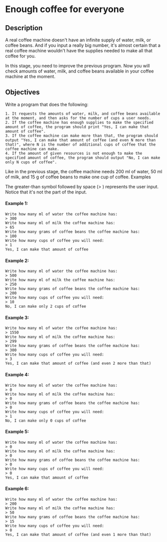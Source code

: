 # Enough coffee for everyone
## Description

A real coffee machine doesn't have an infinite supply of water, milk, or coffee beans. And if you input a really big number, it's almost certain that a real coffee machine wouldn't have the supplies needed to make all that coffee for you.

In this stage, you need to improve the previous program. Now you will check amounts of water, milk, and coffee beans available in your coffee machine at the moment.
## Objectives

Write a program that does the following:

    1. It requests the amounts of water, milk, and coffee beans available at the moment, and then asks for the number of cups a user needs.
    2. If the coffee machine has enough supplies to make the specified amount of coffee, the program should print "Yes, I can make that amount of coffee".
    3. If the coffee machine can make more than that, the program should output "Yes, I can make that amount of coffee (and even N more than that)", where N is the number of additional cups of coffee that the coffee machine can make.
    4. If the amount of given resources is not enough to make the specified amount of coffee, the program should output "No, I can make only N cups of coffee".

Like in the previous stage, the coffee machine needs 200 ml of water, 50 ml of milk, and 15 g of coffee beans to make one cup of coffee.
Examples

The greater-than symbol followed by space (> ) represents the user input. Notice that it's not the part of the input.

#### Example 1:
```
Write how many ml of water the coffee machine has:
> 300
Write how many ml of milk the coffee machine has:
> 65
Write how many grams of coffee beans the coffee machine has:
> 100
Write how many cups of coffee you will need:
> 1
Yes, I can make that amount of coffee
```
#### Example 2:
```
Write how many ml of water the coffee machine has:
> 500
Write how many ml of milk the coffee machine has:
> 250
Write how many grams of coffee beans the coffee machine has:
> 200
Write how many cups of coffee you will need:
> 10
No, I can make only 2 cups of coffee
```
#### Example 3:
```
Write how many ml of water the coffee machine has:
> 1550
Write how many ml of milk the coffee machine has:
> 299
Write how many grams of coffee beans the coffee machine has:
> 300
Write how many cups of coffee you will need:
> 3
Yes, I can make that amount of coffee (and even 2 more than that)
```
#### Example 4:
```
Write how many ml of water the coffee machine has:
> 0
Write how many ml of milk the coffee machine has:
> 0
Write how many grams of coffee beans the coffee machine has:
> 0
Write how many cups of coffee you will need:
> 1
No, I can make only 0 cups of coffee
```
#### Example 5:
```
Write how many ml of water the coffee machine has:
> 0
Write how many ml of milk the coffee machine has:
> 0
Write how many grams of coffee beans the coffee machine has:
> 0
Write how many cups of coffee you will need:
> 0
Yes, I can make that amount of coffee
```
#### Example 6:
```
Write how many ml of water the coffee machine has:
> 200
Write how many ml of milk the coffee machine has:
> 50
Write how many grams of coffee beans the coffee machine has:
> 15
Write how many cups of coffee you will need:
> 0
Yes, I can make that amount of coffee (and even 1 more than that)
```
